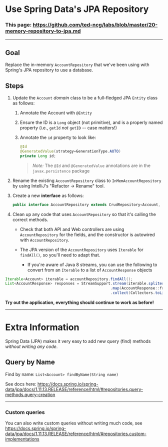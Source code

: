 # Use Spring Data's JPA Repository

### This page: https://github.com/ted-ncg/labs/blob/master/20-memory-repository-to-jpa.md

----

## Goal 

Replace the in-memory `AccountRepository` that we've been using with Spring's JPA repository to use a database.

## Steps

1. Update the `Account` *domain* class to be a full-fledged JPA `Entity` class as follows:
   1. Annotate the Account with `@Entity`
   1. Ensure the ID is a `Long` object (not primitive), and is a properly named property (i.e., `getId` *not* `getID` -- case matters!)
   1. Annotate the `id` property to look like:

      ```java
      @Id 
      @GeneratedValue(strategy=GenerationType.AUTO)
      private Long id;
      ```

      > *Note:* The `@Id` and `@GeneratedValue` annotations are in the `javax.persistence` package

1. Rename the existing `AccountRepository` class to `InMemAccountRepository` by using IntelliJ's "Refactor -> Rename" tool.

1. Create a new **interface** as follows:

    ```java
    public interface AccountRepository extends CrudRepository<Account, Long>
    ```

1. Clean up any code that uses `AccountRepository` so that it's calling the correct methods.

    * Check that both API and Web controllers are using `AccountRepository` for the fields, and the constructor is autowired with `AccountRepository`.
    
    * The JPA version of the `AccountRepository` uses `Iterable` for `findAll()`, so you'll need to adapt that.
    
      * If you're aware of Java 8 streams, you can use the following to convert from an `Iterable` to a list of `AccountResponse` objects

```java
Iterable<Account> iterable = accountRepository.findAll();
List<AccountResponse> responses = StreamSupport.stream(iterable.spliterator(), false)
                                               .map(AccountResponse::fromAccount)
                                               .collect(Collectors.toList());
``` 


**Try out the application, everything should continue to work as before!**

----

# Extra Information

Spring Data (JPA) makes it very easy to add new query (find) methods *without writing any code*.

## Query by Name

Find by name: `List<Account> findByName(String name)`

See docs here: https://docs.spring.io/spring-data/jpa/docs/1.11.13.RELEASE/reference/html/#repositories.query-methods.query-creation

---

### Custom queries

You can also write custom queries without writing much code, see https://docs.spring.io/spring-data/jpa/docs/1.11.13.RELEASE/reference/html/#repositories.custom-implementations
